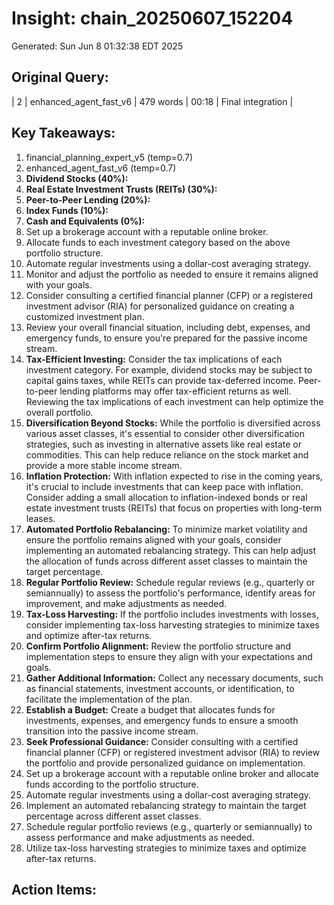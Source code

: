 # Insight: chain_20250607_152204
Generated: Sun Jun  8 01:32:38 EDT 2025

## Original Query:
| 2 | enhanced_agent_fast_v6 | 479 words | 00:18 | Final integration |

## Key Takeaways:
1. financial_planning_expert_v5 (temp=0.7)
2. enhanced_agent_fast_v6 (temp=0.7)
1. **Dividend Stocks (40%):**
2. **Real Estate Investment Trusts (REITs) (30%):**
3. **Peer-to-Peer Lending (20%):**
4. **Index Funds (10%):**
5. **Cash and Equivalents (0%):**
1. Set up a brokerage account with a reputable online broker.
2. Allocate funds to each investment category based on the above portfolio structure.
3. Automate regular investments using a dollar-cost averaging strategy.
4. Monitor and adjust the portfolio as needed to ensure it remains aligned with your goals.
1. Consider consulting a certified financial planner (CFP) or a registered investment advisor (RIA) for personalized guidance on creating a customized investment plan.
2. Review your overall financial situation, including debt, expenses, and emergency funds, to ensure you're prepared for the passive income stream.
1. **Tax-Efficient Investing:** Consider the tax implications of each investment category. For example, dividend stocks may be subject to capital gains taxes, while REITs can provide tax-deferred income. Peer-to-peer lending platforms may offer tax-efficient returns as well. Reviewing the tax implications of each investment can help optimize the overall portfolio.
2. **Diversification Beyond Stocks:** While the portfolio is diversified across various asset classes, it's essential to consider other diversification strategies, such as investing in alternative assets like real estate or commodities. This can help reduce reliance on the stock market and provide a more stable income stream.
3. **Inflation Protection:** With inflation expected to rise in the coming years, it's crucial to include investments that can keep pace with inflation. Consider adding a small allocation to inflation-indexed bonds or real estate investment trusts (REITs) that focus on properties with long-term leases.
1. **Automated Portfolio Rebalancing:** To minimize market volatility and ensure the portfolio remains aligned with your goals, consider implementing an automated rebalancing strategy. This can help adjust the allocation of funds across different asset classes to maintain the target percentage.
2. **Regular Portfolio Review:** Schedule regular reviews (e.g., quarterly or semiannually) to assess the portfolio's performance, identify areas for improvement, and make adjustments as needed.
3. **Tax-Loss Harvesting:** If the portfolio includes investments with losses, consider implementing tax-loss harvesting strategies to minimize taxes and optimize after-tax returns.
1. **Confirm Portfolio Alignment:** Review the portfolio structure and implementation steps to ensure they align with your expectations and goals.
2. **Gather Additional Information:** Collect any necessary documents, such as financial statements, investment accounts, or identification, to facilitate the implementation of the plan.
3. **Establish a Budget:** Create a budget that allocates funds for investments, expenses, and emergency funds to ensure a smooth transition into the passive income stream.
4. **Seek Professional Guidance:** Consider consulting with a certified financial planner (CFP) or registered investment advisor (RIA) to review the portfolio and provide personalized guidance on implementation.
1. Set up a brokerage account with a reputable online broker and allocate funds according to the portfolio structure.
2. Automate regular investments using a dollar-cost averaging strategy.
3. Implement an automated rebalancing strategy to maintain the target percentage across different asset classes.
4. Schedule regular portfolio reviews (e.g., quarterly or semiannually) to assess performance and make adjustments as needed.
5. Utilize tax-loss harvesting strategies to minimize taxes and optimize after-tax returns.

## Action Items:
